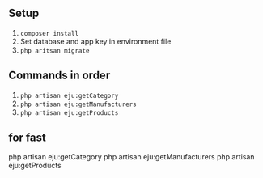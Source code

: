 ## Setup

1. `composer install`
2. Set database and app key in environment file
3. `php aritsan migrate`

## Commands in order

1. `php artisan eju:getCategory`
2. `php artisan eju:getManufacturers`
3. `php artisan eju:getProducts`


## for fast

php artisan eju:getCategory
php artisan eju:getManufacturers
php artisan eju:getProducts
